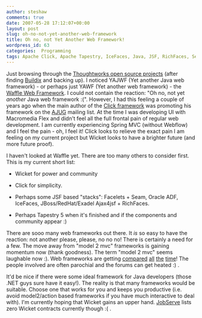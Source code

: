 ```yaml
---
author: steshaw
comments: true
date: 2007-05-28 17:12:07+00:00
layout: post
slug: oh-no-not-yet-another-web-framework
title: Oh no, not Yet Another Web Framework!
wordpress_id: 63
categories:  Programming
tags: Apache Click, Apache Tapestry, IceFaces, Java, JSF, RichFaces, Seam, Spring MVC, Web
---
```


Just browsing through the [Thoughtworks open source projects](http://opensource.thoughtworks.com/) (after finding [Buildix](http://buildix.thoughtworks.com/) and backing up). I noticed YAJWF (Yet another Java web framework) - or perhaps just YAWF (Yet another web framework) - the [Waffle Web Framework](http://waffle.codehaus.org/). I could not contain the reaction: "Oh no, not yet _another_ Java web framework :(". However, I had this feeling a couple of years ago when the main author of the [Click framework](http://click.sf.net) was promoting his framework on the [AJUG](http://ajug.org.au) mailing list. At the time I was developing UI with Macromedia Flex and didn't feel all the full frontal pain of regular web development. I am currently experiencing Spring MVC (without Webflow) and I feel the pain - oh, I feel it! Click looks to relieve the exact pain I am feeling on my current project but Wicket looks to have a brighter future (and more future proof).

I haven't looked at Waffle yet. There are too many others to consider first. This is my current short list:




  
  * Wicket for power and community
  
  * Click for simplicity.
  
  * Perhaps some JSF based "stacks": Facelets + Seam, Oracle ADF, IceFaces, JBoss/RedHat/Exadel Ajax4jsf + RichFaces.
  
  * Perhaps Tapestry 5 when it's finished and if the components and community appear :)


There are sooo many web frameworks out there. It _is_ so easy to have the reaction: not another please, please, no no no! There is certainly a need for a few. The move away from "model 2 mvc" frameworks is gaining momentum now (thank goodness). The term "model 2 mvc" seems laughable now :). Web frameworks are getting [compared](http://www.theserverside.com/news/thread.tss?thread_id=39358) [all](http://www.theserverside.com/news/thread.tss?thread_id=44939) [the](http://www.theserverside.com/news/thread.tss?thread_id=39484) [time](http://www.theserverside.com/news/thread.tss?thread_id=40127)! The people involved are often parochial and the forums can get heated :) .

It'd be nice if there were some ideal framework for Java developers (those .NET guys sure have it easy!). The reality is that many frameworks would be suitable. Choose one that works for you and keeps you productive (i.e. avoid model2/action based frameworks if you have much interactive to deal with). I'm currently hoping that Wicket gains an upper hand. [JobServe](http://jobserve.com) lists zero Wicket contracts currently though :( .
